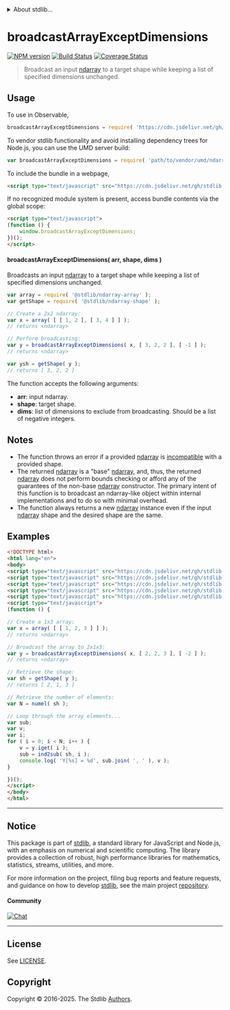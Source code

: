 <!--

@license Apache-2.0

Copyright (c) 2025 The Stdlib Authors.

Licensed under the Apache License, Version 2.0 (the "License");
you may not use this file except in compliance with the License.
You may obtain a copy of the License at

   http://www.apache.org/licenses/LICENSE-2.0

Unless required by applicable law or agreed to in writing, software
distributed under the License is distributed on an "AS IS" BASIS,
WITHOUT WARRANTIES OR CONDITIONS OF ANY KIND, either express or implied.
See the License for the specific language governing permissions and
limitations under the License.

-->


<details>
  <summary>
    About stdlib...
  </summary>
  <p>We believe in a future in which the web is a preferred environment for numerical computation. To help realize this future, we've built stdlib. stdlib is a standard library, with an emphasis on numerical and scientific computation, written in JavaScript (and C) for execution in browsers and in Node.js.</p>
  <p>The library is fully decomposable, being architected in such a way that you can swap out and mix and match APIs and functionality to cater to your exact preferences and use cases.</p>
  <p>When you use stdlib, you can be absolutely certain that you are using the most thorough, rigorous, well-written, studied, documented, tested, measured, and high-quality code out there.</p>
  <p>To join us in bringing numerical computing to the web, get started by checking us out on <a href="https://github.com/stdlib-js/stdlib">GitHub</a>, and please consider <a href="https://opencollective.com/stdlib">financially supporting stdlib</a>. We greatly appreciate your continued support!</p>
</details>

# broadcastArrayExceptDimensions

[![NPM version][npm-image]][npm-url] [![Build Status][test-image]][test-url] [![Coverage Status][coverage-image]][coverage-url] <!-- [![dependencies][dependencies-image]][dependencies-url] -->

> Broadcast an input [ndarray][@stdlib/ndarray/base/ctor] to a target shape while keeping a list of specified dimensions unchanged.

<!-- Section to include introductory text. Make sure to keep an empty line after the intro `section` element and another before the `/section` close. -->

<section class="intro">

</section>

<!-- /.intro -->

<!-- Package usage documentation. -->



<section class="usage">

## Usage

<!-- eslint-disable id-length -->

To use in Observable,

```javascript
broadcastArrayExceptDimensions = require( 'https://cdn.jsdelivr.net/gh/stdlib-js/ndarray-base-broadcast-array-except-dimensions@umd/browser.js' )
```

To vendor stdlib functionality and avoid installing dependency trees for Node.js, you can use the UMD server build:

```javascript
var broadcastArrayExceptDimensions = require( 'path/to/vendor/umd/ndarray-base-broadcast-array-except-dimensions/index.js' )
```

To include the bundle in a webpage,

```html
<script type="text/javascript" src="https://cdn.jsdelivr.net/gh/stdlib-js/ndarray-base-broadcast-array-except-dimensions@umd/browser.js"></script>
```

If no recognized module system is present, access bundle contents via the global scope:

```html
<script type="text/javascript">
(function () {
    window.broadcastArrayExceptDimensions;
})();
</script>
```

#### broadcastArrayExceptDimensions( arr, shape, dims )

Broadcasts an input [ndarray][@stdlib/ndarray/base/ctor] to a target shape while keeping a list of specified dimensions unchanged.

```javascript
var array = require( '@stdlib/ndarray-array' );
var getShape = require( '@stdlib/ndarray-shape' );

// Create a 2x2 ndarray:
var x = array( [ [ 1, 2 ], [ 3, 4 ] ] );
// returns <ndarray>

// Perform broadcasting:
var y = broadcastArrayExceptDimensions( x, [ 3, 2, 2 ], [ -1 ] );
// returns <ndarray>

var ysh = getShape( y );
// returns [ 3, 2, 2 ]
```

The function accepts the following arguments:

-   **arr**: input ndarray.
-   **shape**: target shape.
-   **dims**: list of dimensions to exclude from broadcasting. Should be a list of negative integers.

</section>

<!-- /.usage -->

<!-- Package usage notes. Make sure to keep an empty line after the `section` element and another before the `/section` close. -->

<section class="notes">

## Notes

-   The function throws an error if a provided [ndarray][@stdlib/ndarray/base/ctor] is [incompatible][@stdlib/ndarray/base/broadcast-shapes] with a provided shape.
-   The returned [ndarray][@stdlib/ndarray/base/ctor] is a "base" [ndarray][@stdlib/ndarray/base/ctor], and, thus, the returned [ndarray][@stdlib/ndarray/base/ctor] does not perform bounds checking or afford any of the guarantees of the non-base [ndarray][@stdlib/ndarray/ctor] constructor. The primary intent of this function is to broadcast an ndarray-like object within internal implementations and to do so with minimal overhead.
-   The function always returns a new [ndarray][@stdlib/ndarray/base/ctor] instance even if the input [ndarray][@stdlib/ndarray/base/ctor] shape and the desired shape are the same.

</section>

<!-- /.notes -->

<!-- Package usage examples. -->

<section class="examples">

## Examples

<!-- eslint no-undef: "error" -->

```html
<!DOCTYPE html>
<html lang="en">
<body>
<script type="text/javascript" src="https://cdn.jsdelivr.net/gh/stdlib-js/ndarray-array@umd/browser.js"></script>
<script type="text/javascript" src="https://cdn.jsdelivr.net/gh/stdlib-js/ndarray-base-numel@umd/browser.js"></script>
<script type="text/javascript" src="https://cdn.jsdelivr.net/gh/stdlib-js/ndarray-ind2sub@umd/browser.js"></script>
<script type="text/javascript" src="https://cdn.jsdelivr.net/gh/stdlib-js/ndarray-shape@umd/browser.js"></script>
<script type="text/javascript" src="https://cdn.jsdelivr.net/gh/stdlib-js/ndarray-base-broadcast-array-except-dimensions@umd/browser.js"></script>
<script type="text/javascript">
(function () {

// Create a 1x3 array:
var x = array( [ [ 1, 2, 3 ] ] );
// returns <ndarray>

// Broadcast the array to 2x1x3:
var y = broadcastArrayExceptDimensions( x, [ 2, 2, 3 ], [ -2 ] );
// returns <ndarray>

// Retrieve the shape:
var sh = getShape( y );
// returns [ 2, 1, 3 ]

// Retrieve the number of elements:
var N = numel( sh );

// Loop through the array elements...
var sub;
var v;
var i;
for ( i = 0; i < N; i++ ) {
    v = y.iget( i );
    sub = ind2sub( sh, i );
    console.log( 'Y[%s] = %d', sub.join( ', ' ), v );
}

})();
</script>
</body>
</html>
```

</section>

<!-- /.examples -->

<!-- Section to include cited references. If references are included, add a horizontal rule *before* the section. Make sure to keep an empty line after the `section` element and another before the `/section` close. -->

<section class="references">

</section>

<!-- /.references -->

<!-- Section for related `stdlib` packages. Do not manually edit this section, as it is automatically populated. -->

<section class="related">

</section>

<!-- /.related -->

<!-- Section for all links. Make sure to keep an empty line after the `section` element and another before the `/section` close. -->


<section class="main-repo" >

* * *

## Notice

This package is part of [stdlib][stdlib], a standard library for JavaScript and Node.js, with an emphasis on numerical and scientific computing. The library provides a collection of robust, high performance libraries for mathematics, statistics, streams, utilities, and more.

For more information on the project, filing bug reports and feature requests, and guidance on how to develop [stdlib][stdlib], see the main project [repository][stdlib].

#### Community

[![Chat][chat-image]][chat-url]

---

## License

See [LICENSE][stdlib-license].


## Copyright

Copyright &copy; 2016-2025. The Stdlib [Authors][stdlib-authors].

</section>

<!-- /.stdlib -->

<!-- Section for all links. Make sure to keep an empty line after the `section` element and another before the `/section` close. -->

<section class="links">

[npm-image]: http://img.shields.io/npm/v/@stdlib/ndarray-base-broadcast-array-except-dimensions.svg
[npm-url]: https://npmjs.org/package/@stdlib/ndarray-base-broadcast-array-except-dimensions

[test-image]: https://github.com/stdlib-js/ndarray-base-broadcast-array-except-dimensions/actions/workflows/test.yml/badge.svg?branch=main
[test-url]: https://github.com/stdlib-js/ndarray-base-broadcast-array-except-dimensions/actions/workflows/test.yml?query=branch:main

[coverage-image]: https://img.shields.io/codecov/c/github/stdlib-js/ndarray-base-broadcast-array-except-dimensions/main.svg
[coverage-url]: https://codecov.io/github/stdlib-js/ndarray-base-broadcast-array-except-dimensions?branch=main

<!--

[dependencies-image]: https://img.shields.io/david/stdlib-js/ndarray-base-broadcast-array-except-dimensions.svg
[dependencies-url]: https://david-dm.org/stdlib-js/ndarray-base-broadcast-array-except-dimensions/main

-->

[chat-image]: https://img.shields.io/gitter/room/stdlib-js/stdlib.svg
[chat-url]: https://app.gitter.im/#/room/#stdlib-js_stdlib:gitter.im

[stdlib]: https://github.com/stdlib-js/stdlib

[stdlib-authors]: https://github.com/stdlib-js/stdlib/graphs/contributors

[umd]: https://github.com/umdjs/umd
[es-module]: https://developer.mozilla.org/en-US/docs/Web/JavaScript/Guide/Modules

[deno-url]: https://github.com/stdlib-js/ndarray-base-broadcast-array-except-dimensions/tree/deno
[deno-readme]: https://github.com/stdlib-js/ndarray-base-broadcast-array-except-dimensions/blob/deno/README.md
[umd-url]: https://github.com/stdlib-js/ndarray-base-broadcast-array-except-dimensions/tree/umd
[umd-readme]: https://github.com/stdlib-js/ndarray-base-broadcast-array-except-dimensions/blob/umd/README.md
[esm-url]: https://github.com/stdlib-js/ndarray-base-broadcast-array-except-dimensions/tree/esm
[esm-readme]: https://github.com/stdlib-js/ndarray-base-broadcast-array-except-dimensions/blob/esm/README.md
[branches-url]: https://github.com/stdlib-js/ndarray-base-broadcast-array-except-dimensions/blob/main/branches.md

[stdlib-license]: https://raw.githubusercontent.com/stdlib-js/ndarray-base-broadcast-array-except-dimensions/main/LICENSE

[@stdlib/ndarray/ctor]: https://github.com/stdlib-js/ndarray-ctor/tree/umd

[@stdlib/ndarray/base/ctor]: https://github.com/stdlib-js/ndarray-base-ctor/tree/umd

[@stdlib/ndarray/base/broadcast-shapes]: https://github.com/stdlib-js/ndarray-base-broadcast-shapes/tree/umd

</section>

<!-- /.links -->
